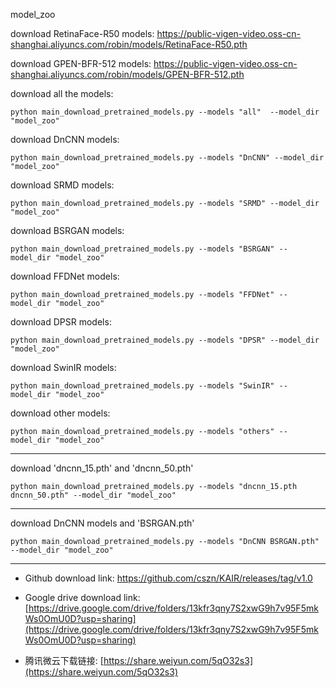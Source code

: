 model_zoo

download RetinaFace-R50 models:
https://public-vigen-video.oss-cn-shanghai.aliyuncs.com/robin/models/RetinaFace-R50.pth

download GPEN-BFR-512 models:
https://public-vigen-video.oss-cn-shanghai.aliyuncs.com/robin/models/GPEN-BFR-512.pth

download all the models:
```
python main_download_pretrained_models.py --models "all"  --model_dir "model_zoo"
```
download DnCNN models:
```
python main_download_pretrained_models.py --models "DnCNN" --model_dir "model_zoo"
```
download SRMD models:
```
python main_download_pretrained_models.py --models "SRMD" --model_dir "model_zoo"
```
download BSRGAN models:
```
python main_download_pretrained_models.py --models "BSRGAN" --model_dir "model_zoo"
```
download FFDNet models:
```
python main_download_pretrained_models.py --models "FFDNet" --model_dir "model_zoo"
```
download DPSR models:
```
python main_download_pretrained_models.py --models "DPSR" --model_dir "model_zoo"
```
download SwinIR models:
```
python main_download_pretrained_models.py --models "SwinIR" --model_dir "model_zoo"
```
download other models:
```
python main_download_pretrained_models.py --models "others" --model_dir "model_zoo"
```
------------------------------------------------------------------
download 'dncnn_15.pth' and 'dncnn_50.pth'
```
python main_download_pretrained_models.py --models "dncnn_15.pth dncnn_50.pth" --model_dir "model_zoo"
```
------------------------------------------------------------------
download DnCNN models and 'BSRGAN.pth'
```
python main_download_pretrained_models.py --models "DnCNN BSRGAN.pth" --model_dir "model_zoo"
```






------------------------------------------------------------------


*  Github download link: https://github.com/cszn/KAIR/releases/tag/v1.0
*  Google drive download link: [https://drive.google.com/drive/folders/13kfr3qny7S2xwG9h7v95F5mkWs0OmU0D?usp=sharing](https://drive.google.com/drive/folders/13kfr3qny7S2xwG9h7v95F5mkWs0OmU0D?usp=sharing)

*  腾讯微云下载链接: [https://share.weiyun.com/5qO32s3](https://share.weiyun.com/5qO32s3)
